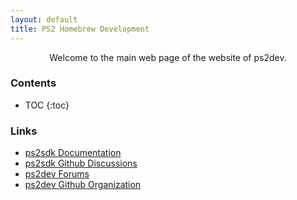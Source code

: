 ```yaml
---
layout: default
title: PS2 Homebrew Development
---
```


<div style="text-align: center;">Welcome to the main web page of the website of ps2dev.</div>

### Contents
* TOC
{:toc}

### Links
* [ps2sdk Documentation](https://ps2dev.github.io/ps2sdk/)
* [ps2sdk Github Discussions](https://github.com/ps2dev/ps2sdk/discussions)
* [ps2dev Forums](https://forums.ps2dev.org/)
* [ps2dev Github Organization](https://github.com/ps2dev)  
